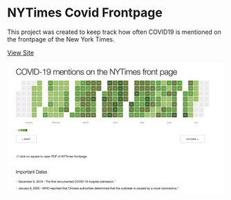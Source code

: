# NYTimes Covid Frontpage

This project was created to keep track how often COVID19 is mentioned on the frontpage of the New York Times.


[View Site](https://eddietejeda.github.io/nytimes-covid-frontpage/)

![](screenshot.png)